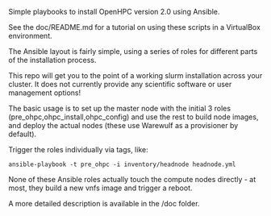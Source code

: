 Simple playbooks to install OpenHPC version 2.0 using Ansible. 

See the doc/README.md for a tutorial on using these scripts in a VirtualBox environment.

The Ansible layout is fairly simple, using a series of roles for different parts of the installation process. 

This repo will get you to the point of a working slurm installation across your cluster. It does not 
currently provide any scientific software or user management options! 

The basic usage is to set up the master node with the initial 3 roles (pre\_ohpc,ohpc\_install,ohpc\_config)
and use the rest to build node images, and deploy the actual nodes (these use Warewulf as a provisioner by default). 

Trigger the roles individually via tags, like:

```
ansible-playbook -t pre_ohpc -i inventory/headnode headnode.yml
```

None of these Ansible roles actually touch the compute nodes directly - at most, they build a new vnfs image and
trigger a reboot. 

A more detailed description is available in the /doc folder.

